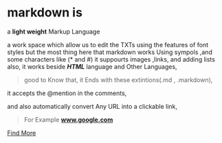
# markdown is

a **light weight** Markup Language 

a work space which allow us to edit the TXTs using the features of font styles 
but the most thing here that markdown works Using sympols ,and some characters like (* and #)
it suppourts images ,links, and adding lists also,
it works beside ***HTML*** language and Other Languages,

> good to Know that, it Ends with these extintions(.md , .markdown),

it accepts the @mention in the comments, 

and also automatically convert Any URL  into a clickable link,

>For Example **www.google.com**

[Find More](https://docs.github.com/en/github/writing-on-github/basic-writing-and-formatting-syntax)

